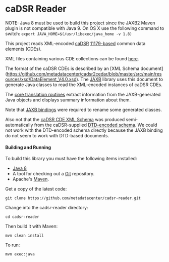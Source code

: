 caDSR Reader
============

NOTE: Java 8 must be used to build this project since the JAXB2 Maven plugin is not compatible with Java 9.
On OS X use the following command to switch: ```export JAVA_HOME=$(/usr/libexec/java_home -v 1.8)```

This project reads XML-encoded [caDSR](https://wiki.nci.nih.gov/display/caDSR/caDSR+Wiki) [11179-based](http://metadata-standards.org/11179/)
common data elements (CDEs).

XML files containing various CDE collections can be found [here](https://wiki.nci.nih.gov/display/caDSR/caDSR+Hosted+Data+Standards%2C+Downloads%2C+and+Transformation+Utilities).

The format of the caDSR CDEs is described by an [XML Schema document]
(https://github.com/metadatacenter/cadsr2cedar/blob/master/src/main/resources/xsd/DataElement_V4.0.xsd).
The [JAXB](http://www.oracle.com/technetwork/articles/javase/index-140168.html) library uses this document to generate Java classes to read the XML-encoded instances of caDSR CDEs.

The [core translation routines](https://github.com/metadatacenter/cadsr2cedar/blob/master/src/main/java/org/metadatacenter/ingestor/cadsr/CDEXMLInstances2CEDARCDEInstances.java)
extract information from the JAXB-generated Java objects and displays summary information about them.

Note that [JAXB bindings](https://github.com/metadatacenter/cadsr2cedar/blob/master/src/main/resources/xjb/bindings.xjb)
were required to rename some generated classes.

Also not that the [caDSR CDE XML Schema](https://github.com/metadatacenter/cadsr2cedar/blob/master/src/main/resources/xsd/DataElement_V4.0.xsd)
was produced semi-automatically from the caDSR-supplied [DTD-encoded schema](https://github.com/metadatacenter/cadsr2cedar/blob/master/src/main/resources/dtd/DataElement_V4.0.dtd).
We could not work with the DTD-encoded schema directly because the JAXB binding do not seem to work with DTD-based documents.

#### Building and Running

To build this library you must have the following items installed:

+ [Java 8](http://www.oracle.com/technetwork/java/javase/downloads/index.html)
+ A tool for checking out a [Git](http://git-scm.com/) repository.
+ Apache's [Maven](http://maven.apache.org/index.html).

Get a copy of the latest code:

    git clone https://github.com/metadatacenter/cadsr-reader.git

Change into the cadsr-reader directory:

    cd cadsr-reader 

Then build it with Maven:

    mvn clean install

To run:

    mvn exec:java
